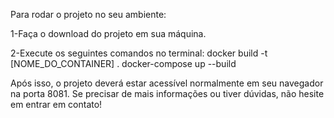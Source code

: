 Para rodar o projeto no seu ambiente:

1-Faça o download do projeto em sua máquina.

2-Execute os seguintes comandos no terminal:
    docker build -t [NOME_DO_CONTAINER] .
    docker-compose up --build
    
Após isso, o projeto deverá estar acessível normalmente em seu navegador na porta 8081.
Se precisar de mais informações ou tiver dúvidas, não hesite em entrar em contato!
